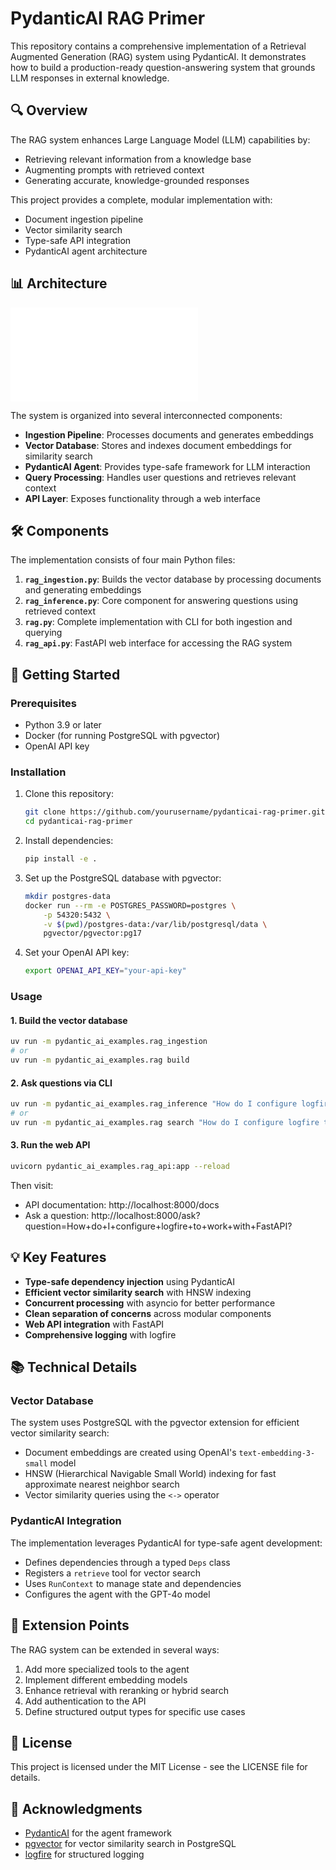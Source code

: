 # PydanticAI RAG Primer

This repository contains a comprehensive implementation of a Retrieval Augmented Generation (RAG) system using PydanticAI. It demonstrates how to build a production-ready question-answering system that grounds LLM responses in external knowledge.

## 🔍 Overview

The RAG system enhances Large Language Model (LLM) capabilities by:
- Retrieving relevant information from a knowledge base
- Augmenting prompts with retrieved context
- Generating accurate, knowledge-grounded responses

This project provides a complete, modular implementation with:
- Document ingestion pipeline
- Vector similarity search
- Type-safe API integration
- PydanticAI agent architecture

## 📊 Architecture

![RAG Architecture](docs/pydanticai-rag-diagram.md)

The system is organized into several interconnected components:

- **Ingestion Pipeline**: Processes documents and generates embeddings
- **Vector Database**: Stores and indexes document embeddings for similarity search
- **PydanticAI Agent**: Provides type-safe framework for LLM interaction
- **Query Processing**: Handles user questions and retrieves relevant context
- **API Layer**: Exposes functionality through a web interface

## 🛠️ Components

The implementation consists of four main Python files:

1. **`rag_ingestion.py`**: Builds the vector database by processing documents and generating embeddings
2. **`rag_inference.py`**: Core component for answering questions using retrieved context
3. **`rag.py`**: Complete implementation with CLI for both ingestion and querying
4. **`rag_api.py`**: FastAPI web interface for accessing the RAG system

## 🚀 Getting Started

### Prerequisites

- Python 3.9 or later
- Docker (for running PostgreSQL with pgvector)
- OpenAI API key

### Installation

1. Clone this repository:
   ```bash
   git clone https://github.com/yourusername/pydanticai-rag-primer.git
   cd pydanticai-rag-primer
   ```

2. Install dependencies:
   ```bash
   pip install -e .
   ```

3. Set up the PostgreSQL database with pgvector:
   ```bash
   mkdir postgres-data
   docker run --rm -e POSTGRES_PASSWORD=postgres \
       -p 54320:5432 \
       -v $(pwd)/postgres-data:/var/lib/postgresql/data \
       pgvector/pgvector:pg17
   ```

4. Set your OpenAI API key:
   ```bash
   export OPENAI_API_KEY="your-api-key"
   ```

### Usage

#### 1. Build the vector database

```bash
uv run -m pydantic_ai_examples.rag_ingestion
# or
uv run -m pydantic_ai_examples.rag build
```

#### 2. Ask questions via CLI

```bash
uv run -m pydantic_ai_examples.rag_inference "How do I configure logfire to work with FastAPI?"
# or
uv run -m pydantic_ai_examples.rag search "How do I configure logfire to work with FastAPI?"
```

#### 3. Run the web API

```bash
uvicorn pydantic_ai_examples.rag_api:app --reload
```

Then visit:
- API documentation: http://localhost:8000/docs
- Ask a question: http://localhost:8000/ask?question=How+do+I+configure+logfire+to+work+with+FastAPI?

## 💡 Key Features

- **Type-safe dependency injection** using PydanticAI
- **Efficient vector similarity search** with HNSW indexing
- **Concurrent processing** with asyncio for better performance
- **Clean separation of concerns** across modular components
- **Web API integration** with FastAPI
- **Comprehensive logging** with logfire

## 📚 Technical Details

### Vector Database

The system uses PostgreSQL with the pgvector extension for efficient vector similarity search:
- Document embeddings are created using OpenAI's `text-embedding-3-small` model
- HNSW (Hierarchical Navigable Small World) indexing for fast approximate nearest neighbor search
- Vector similarity queries using the `<->` operator

### PydanticAI Integration

The implementation leverages PydanticAI for type-safe agent development:
- Defines dependencies through a typed `Deps` class
- Registers a `retrieve` tool for vector search
- Uses `RunContext` to manage state and dependencies
- Configures the agent with the GPT-4o model

## 🔄 Extension Points

The RAG system can be extended in several ways:
1. Add more specialized tools to the agent
2. Implement different embedding models
3. Enhance retrieval with reranking or hybrid search
4. Add authentication to the API
5. Define structured output types for specific use cases

## 📝 License

This project is licensed under the MIT License - see the LICENSE file for details.

## 🙏 Acknowledgments

- [PydanticAI](https://github.com/pydantic/pydantic-ai) for the agent framework
- [pgvector](https://github.com/pgvector/pgvector) for vector similarity search in PostgreSQL
- [logfire](https://logfire.dev/) for structured logging